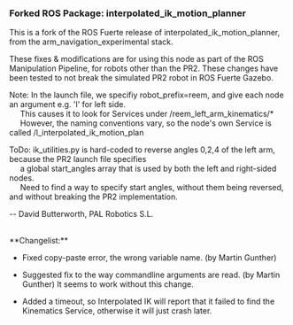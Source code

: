 ### Forked ROS Package: interpolated_ik_motion_planner

This is a fork of the ROS Fuerte release of interpolated_ik_motion_planner, <br>
from the arm_navigation_experimental stack.

These fixes & modifications are for using this node as part of the ROS Manipulation Pipeline, for robots other than the PR2. These changes have been tested to not break the simulated PR2 robot in ROS Fuerte Gazebo. <br>

Note: In the launch file, we specifiy robot_prefix=reem, and give each node an argument e.g. 'l' for left side. <br>
&nbsp;&nbsp;&nbsp;&nbsp; This causes it to look for Services under /reem_left_arm_kinematics/* <br>
&nbsp;&nbsp;&nbsp;&nbsp; However, the naming conventions vary, so the node's own Service is called /l_interpolated_ik_motion_plan <br>

ToDo: ik_utilities.py is hard-coded to reverse angles 0,2,4 of the left arm, because the PR2 launch file specifies <br>
&nbsp;&nbsp;&nbsp;&nbsp; a global start_angles array that is used by both the left and right-sided nodes. <br>
&nbsp;&nbsp;&nbsp;&nbsp; Need to find a way to specify start angles, without them being reversed, and without breaking the PR2 implementation.

-- David Butterworth, PAL Robotics S.L.
<br>

<br>
**Changelist:**

 - Fixed copy-paste error, the wrong variable name. (by Martin Gunther)

 - Suggested fix to the way commandline arguments are read. (by Martin Gunther)
It seems to work without this change.

 - Added a timeout, so Interpolated IK will report that it failed to find the Kinematics Service, otherwise it will just crash later.



